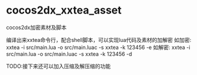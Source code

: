 cocos2dx_xxtea_asset
====================

cocos2dx加密素材及脚本

编译出来xxtea命令行，配合shell脚本，可以实现lua代码及素材的加解密
如加密:
	xxtea -i src/main.lua -o src/main.luac -s xxtea -k 123456 -e
如解密:
	xxtea -i src/main.lua -o src/main.luac -s xxtea -k 123456 -d
	
TODO:接下来还可以加入压缩及解压缩的功能